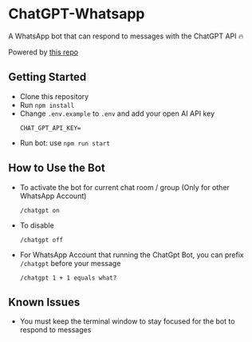 # ChatGPT-Whatsapp

A WhatsApp bot that can respond to messages with the ChatGPT API 🔥

Powered by [this repo](https://github.com/transitive-bullshit/chatgpt-api)

## Getting Started

* Clone this repository
* Run `npm install`
* Change `.env.example` to `.env` and add your open AI API key
	```env
	CHAT_GPT_API_KEY=
	```
* Run bot: use `npm run start`

## How to Use the Bot
* To activate the bot for current chat room / group (Only for other WhatsApp Account)
	```
	/chatgpt on
	```
* To disable
	```
	/chatgpt off
	```
* For WhatsApp Account that running the ChatGpt Bot, you can prefix `/chatgpt` before your message
	```
	/chatgpt 1 + 1 equals what?
	```

## Known Issues

* You must keep the terminal window to stay focused for the bot to respond to messages
